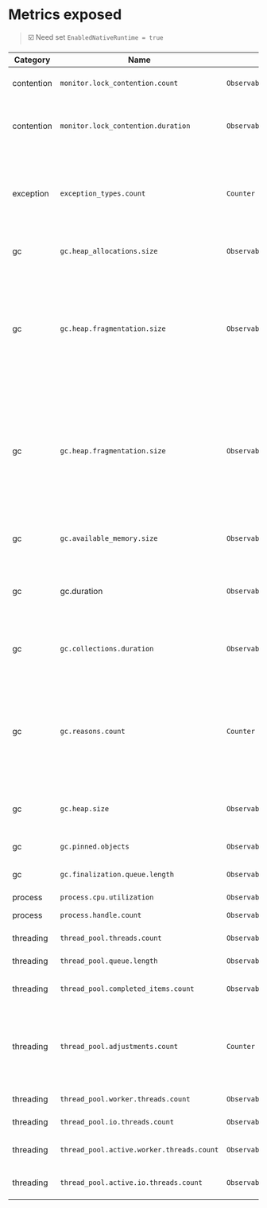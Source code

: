 ﻿# Metrics exposed

> ☑️ Need set `EnabledNativeRuntime = true`

| Category | Name                                     | Type    | Unit  | Description                                                                                                                                                                                                 | Labels | net471 | net8.0 |
| -----|------------------------------------------| --------- |-------|-------------------------------------------------------------------------------------------------------------------------------------------------------------------------------------------------------------| ------------ | ---------------------------------------- | ---------------------------------------- |
| contention | `monitor.lock_contention.count`          | `ObservableCounter` |       | The number of locks contended                                                                                                                                                                               | | ☑️ | ✅ |
| contention | `monitor.lock_contention.duration`       | `ObservableCounter` | ns    | The total amount of time spent contending locks                                                                                                                                                             |  | ☑️ | ☑️ |
| exception  | `exception_types.count`                       | `Counter` |       | Count of exception_types that have been thrown in managed code, since the observation started. | type | ✅ | ✅ |
| gc | `gc.heap_allocations.size`                     | `ObservableCounter` | bytes | Allocation bytes since process start                                                                                                                                                                        | heap | ☑️ | ☑️ |
| gc         | `gc.heap.fragmentation.size`                  | `ObservableUpDownCounter` |       | "The heap fragmentation, as observed during the latest garbage collection. The value will be unavailable until at least one garbage collection has occurred.                                | generation |  | ✅ |
| gc         | `gc.heap.fragmentation.size`                  | `ObservableGauge` |       | "The heap fragmentation, as observed during the latest garbage collection. The value will be unavailable until at least one garbage collection has occurred.                                | | ☑️ |  |
| gc         | `gc.available_memory.size`               | `ObservableUpDownCounter` | bytes | The upper limit on the amount of physical memory .NET can allocate to                                                                                                                                       | |  | ✅ |
| gc | gc.duration | `ObservableCounter`       | ns    | The total amount of time paused in GC since the process start. | | ☑️ | ✅ |
| gc         | `gc.collections.duration`            | `ObservableCounter` | ns   | The total amount of time collected in GC since the observation start. | | ☑️ | ☑️ |
| gc         | `gc.reasons.count`                   | `Counter` |       | Counts the number of garbage collections that have occurred, broken down by generation number and the reason for the collection.                                                                            | generation reason type | ☑️ | ☑️ |
| gc         | `gc.heap.size`                           | `ObservableUpDownCounter` | bytes | The current size of all heaps (only updated after a garbage collection)                                                                                                                                     | generation | ☑️ | ✅ |
| gc         | `gc.pinned.objects`                      | `ObservableUpDownCounter` |       | The number of pinned objects                                                                                                                                                                                | | ☑️ | ☑️ |
| gc         | `gc.finalization.queue.length`           | `ObservableUpDownCounter` |       | The number of objects waiting to be finalized                                                                                                                                                               | | ☑️ | ☑️ |
| process    | `process.cpu.utilization`                      | `ObservableGauge` |       | CPU usage                                                                                                                                                                                                   | | ✅ | ✅ |
| process    | `process.handle.count`                   | `ObservableUpDownCounter` |       | Process handle count                                                                                                                                                                                        | | ✅ | ✅ |
| threading  | `thread_pool.threads.count`              | `ObservableUpDownCounter` |       | ThreadPool thread count                                                                                                                                                                                     | | ☑️ | ✅ |
| threading  | `thread_pool.queue.length`               | `ObservableUpDownCounter` |       | ThreadPool queue length                                                                                                                                                                                     | | ☑️ | ✅ |
| threading  | `thread_pool.completed_items.count`      | `ObservableCounter` |       | ThreadPool completed work item count                                                                                                                                                                        | | ☑️ | ✅ |
| threading  | `thread_pool.adjustments.count`          | `Counter` |       | The total number of changes made to the size of the thread pool, labeled by the reason for change                                                                                                           | reason | ☑️ | ☑️ |
| threading  | `thread_pool.worker.threads.count`        | `ObservableUpDownCounter` |       | The number of worker threads                                                                                                                                                                                | | ☑️ |  |
| threading  | `thread_pool.io.threads.count`            | `ObservableUpDownCounter` |       | The number of io threads                                                                                                                                                                                    | | ☑️ |  |
| threading | `thread_pool.active.worker.threads.count` | `ObservableUpDownCounter` |       | The number of active worker threads                                                                                                                                                                         | | ☑️ |  |
| threading | `thread_pool.active.io.threads.count`     | `ObservableUpDownCounter` |       | The number of active io threads                                                                                                                                                                             | | ☑️ |  |
